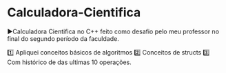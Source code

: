 # Calculadora-Cientifica
:arrow_forward:Calculadora Cientifica no C++ feito como desafio pelo meu professor no final do segundo período da faculdade.

:one: Apliquei conceitos básicos de algoritmos
:two: Conceitos de structs
:three: Com histórico de das ultimas 10 operações.

